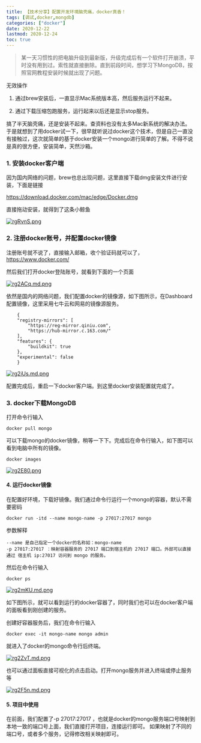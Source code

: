 ```yaml
---
title: 【技术分享】配置开发环境脑壳痛，docker真香！
tags: [调试,docker,mongdb]
categories: ["docker"]
date: 2020-12-22
lastmod: 2020-12-24
toc: true
---
```



> 某一天习惯性的把电脑升级到最新版，升级完成后有一个软件打开崩溃，平时没有用到过。索性就直接删除。直到前段时间，想学习下MongoDB，按照官网教程安装时候就出现了问题。
<!--more-->

无效操作

1. 通过brew安装后，一直显示Mac系统版本高，然后服务运行不起来。

2. 通过下载压缩包跑服务，运行起来以后还是显示stop服务。

搞了半天脑壳痛，还是安装不起来。查资料也没有太多Mac新系统的解决办法。于是就想到了用docker试一下，很早就听说过docker这个技术，但是自己一直没有接触过，这次就简单的基于docker安装一个mongo进行简单的了解。不得不说是真的很方便，安装简单，天然沙箱。


### 1. 安装docker客户端

因为国内网络的问题，brew也总出现问题，这里直接下载dmg安装文件进行安装，下面是链接

https://download.docker.com/mac/edge/Docker.dmg

直接拖动安装，就得到了这条小鲸鱼

[![rgRvnS.png](https://s3.ax1x.com/2020/12/24/rgRvnS.png)](https://imgchr.com/i/rgRvnS)

### 2. 注册docker账号，并配置docker镜像

注册账号就不说了，直接输入邮箱，收个验证码就可以了，
https://www.docker.com/

然后我们打开docker登陆账号，就看到下面的一个页面

[![rg2ACq.md.png](https://s3.ax1x.com/2020/12/24/rg2ACq.md.png)](https://imgchr.com/i/rg2ACq)


依然是国内的网络问题，我们配置docker的镜像源，如下图所示，在Dashboard配置镜像，这里采用七牛云和网易的镜像源服务。

        {
        "registry-mirrors": [
            "https://reg-mirror.qiniu.com",
            "https://hub-mirror.c.163.com/"
        ],
        "features": {
            "buildkit": true
        },
        "experimental": false
        }

[![rg2iUs.md.png](https://s3.ax1x.com/2020/12/24/rg2iUs.md.png)](https://imgchr.com/i/rg2iUs)

配置完成后，重启一下docker客户端。到这里docker安装配置就完成了。

### 3. docker下载MongoDB

打开命令行输入

    docker pull mongo

可以下载mongo的docker镜像，稍等一下下。完成后在命令行输入，如下图可以看到电脑中所有的镜像。

    docker images

[![rg2E80.png](https://s3.ax1x.com/2020/12/24/rg2E80.png)](https://imgchr.com/i/rg2E80)

#### 4. 运行docker镜像

在配置好环境，下载好镜像。我们通过命令行运行一个mongo的容器，默认不需要密码

    docker run -itd --name mongo-name -p 27017:27017 mongo

参数解释

    --name 是自己指定一个docker的名称如：mongo-name
    -p 27017:27017 ：映射容器服务的 27017 端口到宿主机的 27017 端口。外部可以直接通过 宿主机 ip:27017 访问到 mongo 的服务。

然后在命令行输入

    docker ps

[![rg2mKU.md.png](https://s3.ax1x.com/2020/12/24/rg2mKU.md.png)](https://imgchr.com/i/rg2mKU)

如下图所示，就可以看到运行的docker容器了，同时我们也可以在docker客户端的面板看到刚创建的服务。


创建好容器服务后，我们在命令行输入

    docker exec -it mongo-name mongo admin

就进入了docker的mongo命令行后终端。

[![rg2ZvT.md.png](https://s3.ax1x.com/2020/12/24/rg2ZvT.md.png)](https://imgchr.com/i/rg2ZvT)

也可以通过面板直接可视化的点击启动。打开mongo服务并进入终端或停止服务等

[![rg2F5n.md.png](https://s3.ax1x.com/2020/12/24/rg2F5n.md.png)](https://imgchr.com/i/rg2F5n)



#### 5. 项目中使用

在前面，我们配置了-p 27017:27017 ，也就是docker的mongo服务端口号映射到本地一致的端口号上面，我们直接打开项目，连接运行即可。
如果映射了不同的端口号，或者多个服务，记得修改相关映射即可。


